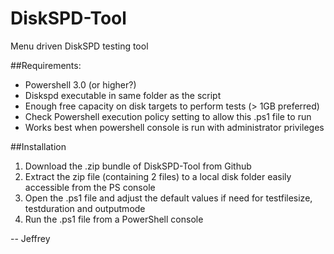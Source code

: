# DiskSPD-Tool
Menu driven DiskSPD testing tool

##Requirements:
* Powershell 3.0 (or higher?)
* Diskspd executable in same folder as the script
* Enough free capacity on disk targets to perform tests (> 1GB preferred)
* Check Powershell execution policy setting to allow this .ps1 file to run
* Works best when powershell console is run with administrator privileges

##Installation
1. Download the .zip bundle of DiskSPD-Tool from Github
2. Extract the zip file (containing 2 files) to a local disk folder easily accessible from the PS console
3. Open the .ps1 file and adjust the default values if need for testfilesize, testduration and outputmode
4. Run the .ps1 file from a PowerShell console


-- Jeffrey 

